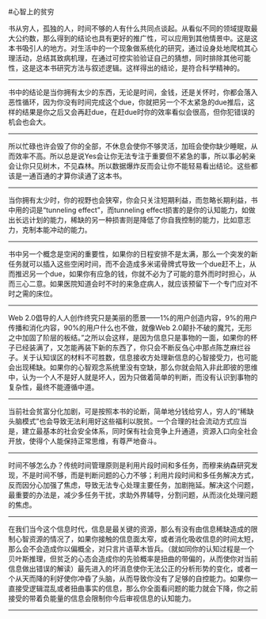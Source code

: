 #心智上的贫穷

书从穷人，孤独的人，时间不够的人有什么共同点谈起。从看似不同的领域提取最大公约数，那么得到的结论也具有更好的推广性，可以应用到其他情景中。这是这本书吸引人的地方。对生活中的一个现象做系统化的研究，通过设身处地爬梳其心理活动，总结其致病机理，在通过可控实验验证自己的猜想，同时排除其他可能性，这是这本书研究方法与叙述逻辑。这样得出的结论，是符合科学精神的。

---

书中的结论是当你拥有太少的东西，无论是时间，金钱，还是关怀时，你都会落入恶性循环，因为你没有时间完成这个due，你就把另一个不太紧急的due推后，这样的结果是你之后又会再赶due，在赶due时你的效率看似会很高，但你犯错误的机会也会大。

---

所以忙碌也许会毁了你的全部，不休息会使你不够灵活，加班会使你缺少睡眠，从而效率不高。所以总是说Yes会让你无法专注于重要但不紧急的事，所以事必躬亲会让你只见树木，不见森林。所以数据爆炸反而会让你不能轻易看出结论。这些都该是一通百通的才算你读通了这本书。

---

当你拥有太少时，你的视野也会狭窄，你会只关注短期利益，而忽略长期利益，书中用的词是“tunneling effect”，而tunneling effect损害的是你的认知能力，如做出长远计划的能力，稀缺的另一种损害则是降低了你自我控制的能力，比如意志力，克制本能冲动的能力。

---

书中另一个概念是空闲的重要性，如果你的日程安排不是太满，那么一个突发的新任务就可以插入这些空闲时间，而不会造成多米诺骨牌式导致一个due赶不上，从而推迟另一个due，如果你有应急的钱，你就不必为了可能的意外而时时担心，从而三心二意。如果医院知道会时不时的来急症病人，就应该预留下一个专门应对不时之需的床位。

---

Web 2.0倡导的人人创作终究只是美丽的愿景——1%的用户创造内容，9%的用户传播和消化内容，90%的用户什么也不做，就像Web 2.0颠扑不破的魔咒，无形之中加固了阶层的板结。”之所以会这样，是因为信息只是事物的一面，如果你的杯子已经装满了，又怎能再装下新的东西了，你只会不断反刍心中那点陈芝麻烂谷子。关于认知误区的材料不可胜数，信息接收方处理新信息的心智接受力，也可能会出现稀缺。如果你的心智观念系统里没有空缺，那么你就会陷入非此即彼的思维中，认为一个人不是好人就是坏人，因为只做着简单的判断，而没有认识到事物的复杂性，最终不能遵循中道。

---

当前社会贫富分化加剧，可是按照本书的论断，简单地分钱给穷人，穷人的“稀缺头脑模式”也会导致无法利用好这些福利以脱贫。一个合理的社会流动方式应当是，建立最基本的社会安全体系，同时保有社会竞争上升通道，资源入口向全社会开放，使得个人能保持正常思维，有尊严地奋斗。

---

时间不够怎么办？传统时间管理原则是利用片段时间和多任务，而穆来纳森研究发现，不是时间不够，而是判断问题的心力不够；利用片段时间和多任务解决方式，反而因分心加强了焦虑，导致无法专心处理主要任务，加剧拖延。解决这个问题，最重要的办法是，减少多任务干扰，求助外界辅导，分割问题，从而淡化处理问题的焦虑。

---

在我们当今这个信息时代，信息是最关键的资源，那么有没有由信息稀缺造成的限制心智资源的情况了，如果你接触的信息面太窄，或者消化吸收信息的时间太短，那么会不会造成你以偏概全，对只言片语草木皆兵。（就如同你的认知过程是一个贝叶斯推理，但贫乏的心态会造成你的先验概率是扭曲的带偏的，从而使你对当前信息做出错误的解读）最先进入的坏消息使你无法公正的分析形势的变化，或者一个从天而降的利好使你冲昏了头脑，从而导致你没有了足够的自控能力。如果你一直接受逻辑混乱或者扭曲事实的信息，那么你全面看问题的能力就会下降，你之前接受的带着负能量的信息会限制你今后审视信息的认知能力。

---

